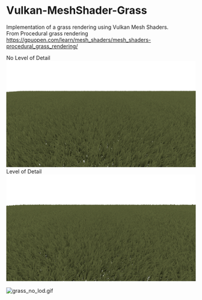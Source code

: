# Vulkan-MeshShader-Grass
Implementation of a grass rendering  using Vulkan Mesh Shaders.  
From Procedural grass rendering
https://gpuopen.com/learn/mesh_shaders/mesh_shaders-procedural_grass_rendering/


No Level of Detail
![no_lod.png](no_lod.png)
Level of Detail
![lod.png](lod.png)


![grass_no_lod.gif](grass_no_lod.gif)




